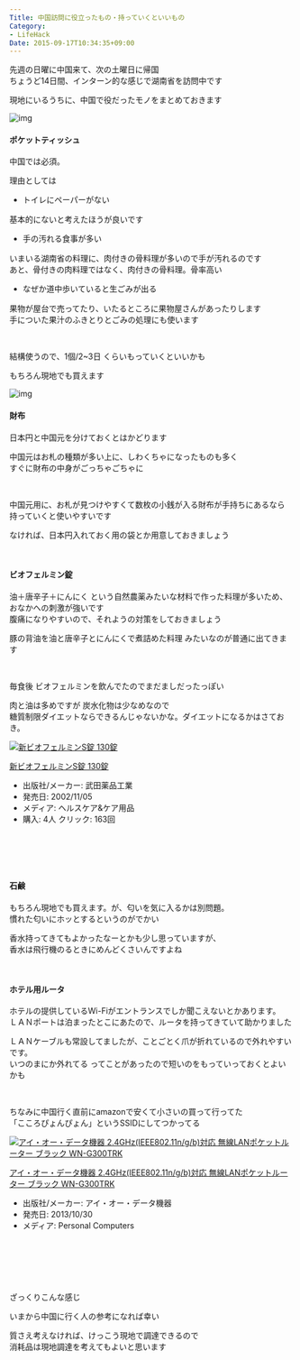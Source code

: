 ```yaml
---
Title: 中国訪問に役立ったもの・持っていくといいもの
Category:
- LifeHack
Date: 2015-09-17T10:34:35+09:00
---
```



先週の日曜に中国来て、次の土曜日に帰国<br />ちょうど14日間、インターン的な感じで湖南省を訪問中です

現地にいるうちに、中国で役だったモノをまとめておきます

![img](https://cdn-ak.f.st-hatena.com/images/fotolife/a/alfe1025/20150911/20150911134727.jpg)
<h4>ポケットティッシュ</h4>

中国では必須。

理由としては
<ul>
<li><span style="line-height: 1.5;">トイレにペーパーがない</span></li>
</ul>

基本的にないと考えたほうが良いです
<ul>
<li><span style="line-height: 1.5;">手の汚れる食事が多い</span></li>
</ul>

いまいる湖南省の料理に、肉付きの骨料理が多いので手が汚れるのです<br />あと、骨付きの肉料理ではなく、肉付きの骨料理。骨率高い
<ul>
<li><span style="line-height: 1.5;">なぜか道中歩いていると生ごみが出る</span></li>
</ul>

果物が屋台で売ってたり、いたるところに果物屋さんがあったりします<br />手についた果汁のふきとりとごみの処理にも使います

 

結構使うので、1個/2~3日 くらいもっていくといいかも

もちろん現地でも買えます

![img](https://cdn-ak.f.st-hatena.com/images/fotolife/a/alfe1025/20150913/20150913120449.jpg)
<h4>財布</h4>

日本円と中国元を分けておくとはかどります

中国元はお札の種類が多い上に、しわくちゃになったものも多く<br />すぐに財布の中身がごっちゃごちゃに

 

中国元用に、お札が見つけやすくて数枚の小銭が入る財布が手持ちにあるなら<br />持っていくと使いやすいです

なければ、日本円入れておく用の袋とか用意しておきましょう

 
<h4>ビオフェルミン錠</h4>

油＋唐辛子＋にんにく という自然農薬みたいな材料で作った料理が多いため、<br />おなかへの刺激が強いです<br />腹痛になりやすいので、それようの対策をしておきましょう

豚の背油を油と唐辛子とにんにくで煮詰めた料理 みたいなのが普通に出てきます

 

毎食後 ビオフェルミンを飲んでたのでまだましだったっぽい

肉と油は多めですが 炭水化物は少なめなので<br />糖質制限ダイエットならできるんじゃないかな。ダイエットになるかはさておき。
<div class="freezed">
<div class="external-link-detail"><a href="https://www.amazon.co.jp/exec/obidos/ASIN/B000FQU2J8/ab1025-22/"><img class="external-link-detail-image" title="新ビオフェルミンS錠 130錠" src="https://ecx.images-amazon.com/images/I/41gXtGqgwTL._SL160_.jpg" alt="新ビオフェルミンS錠 130錠" /></a>
<div class="external-link-detail-info">
<p class="external-link-detail-title"><a href="https://www.amazon.co.jp/exec/obidos/ASIN/B000FQU2J8/ab1025-22/">新ビオフェルミンS錠 130錠</a>
<ul>
<li><span class="external-link-detail-label">出版社/メーカー:</span> 武田薬品工業</li>
<li><span class="external-link-detail-label">発売日:</span> 2002/11/05</li>
<li><span class="external-link-detail-label">メディア:</span> ヘルスケア&amp;ケア用品</li>
<li><span class="external-link-detail-label">購入</span>: 4人 <span class="external-link-detail-label">クリック</span>: 163回</li>

</ul>
</div>
<div class="external-link-detail-foot"> </div>
</div>
</div>

 
<h4><br />石鹸</h4>

もちろん現地でも買えます。が、匂いを気に入るかは別問題。<br />慣れた匂いにホッとするというのがでかい

香水持ってきてもよかったなーとかも少し思っていますが、<br />香水は飛行機のるときにめんどくさいんですよね

 
<h4>ホテル用ルータ</h4>

ホテルの提供しているWi-Fiがエントランスでしか聞こえないとかあります。<br />ＬＡＮポートは泊まったとこにあたので、ルータを持ってきていて助かりました

ＬＡＮケーブルも常設してましたが、ことごとく爪が折れているので外れやすいです。<br />いつのまにか外れてる ってことがあったので短いのをもっていっておくとよいかも

 

ちなみに中国行く直前にamazonで安くて小さいの買って行ってた<br />「こころぴょんぴょん」というSSIDにしてつかってる
<div class="freezed">
<div class="external-link-detail"><a href="https://www.amazon.co.jp/exec/obidos/ASIN/B00FXBLPK0/ab1025-22/"><img class="external-link-detail-image" title="アイ・オー・データ機器 2.4GHz(IEEE802.11n/g/b)対応 無線LANポケットルーター ブラック WN-G300TRK" src="https://ecx.images-amazon.com/images/I/51bvHHfURmL._SL160_.jpg" alt="アイ・オー・データ機器 2.4GHz(IEEE802.11n/g/b)対応 無線LANポケットルーター ブラック WN-G300TRK" /></a>
<div class="external-link-detail-info">
<p class="external-link-detail-title"><a href="https://www.amazon.co.jp/exec/obidos/ASIN/B00FXBLPK0/ab1025-22/">アイ・オー・データ機器 2.4GHz(IEEE802.11n/g/b)対応 無線LANポケットルーター ブラック WN-G300TRK</a>
<ul>
<li><span class="external-link-detail-label">出版社/メーカー:</span> アイ・オー・データ機器</li>
<li><span class="external-link-detail-label">発売日:</span> 2013/10/30</li>
<li><span class="external-link-detail-label">メディア:</span> Personal Computers</li>

</ul>
</div>
<div class="external-link-detail-foot"> </div>
</div>
</div>

 

 

ざっくりこんな感じ

いまから中国に行く人の参考になれば幸い

質さえ考えなければ、けっこう現地で調達できるので<br />消耗品は現地調達を考えてもよいと思います
